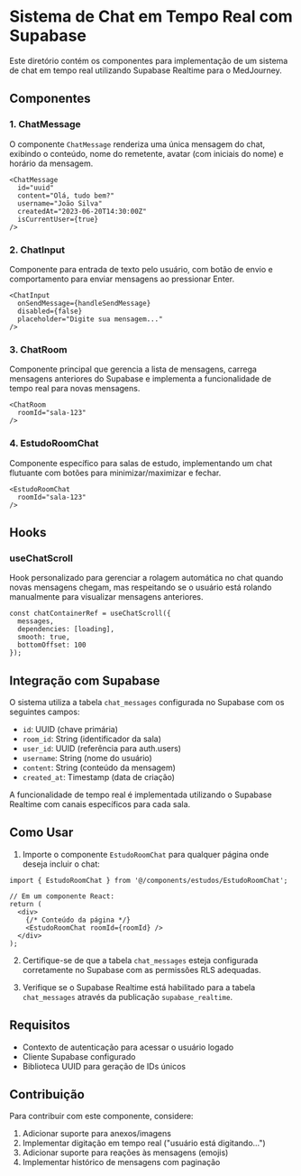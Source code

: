 # Sistema de Chat em Tempo Real com Supabase

Este diretório contém os componentes para implementação de um sistema de chat em tempo real utilizando Supabase Realtime para o MedJourney.

## Componentes

### 1. ChatMessage

O componente `ChatMessage` renderiza uma única mensagem do chat, exibindo o conteúdo, nome do remetente, avatar (com iniciais do nome) e horário da mensagem.

```tsx
<ChatMessage
  id="uuid"
  content="Olá, tudo bem?"
  username="João Silva"
  createdAt="2023-06-20T14:30:00Z"
  isCurrentUser={true}
/>
```

### 2. ChatInput

Componente para entrada de texto pelo usuário, com botão de envio e comportamento para enviar mensagens ao pressionar Enter.

```tsx
<ChatInput
  onSendMessage={handleSendMessage}
  disabled={false}
  placeholder="Digite sua mensagem..."
/>
```

### 3. ChatRoom

Componente principal que gerencia a lista de mensagens, carrega mensagens anteriores do Supabase e implementa a funcionalidade de tempo real para novas mensagens.

```tsx
<ChatRoom
  roomId="sala-123"
/>
```

### 4. EstudoRoomChat

Componente específico para salas de estudo, implementando um chat flutuante com botões para minimizar/maximizar e fechar.

```tsx
<EstudoRoomChat
  roomId="sala-123"
/>
```

## Hooks

### useChatScroll

Hook personalizado para gerenciar a rolagem automática no chat quando novas mensagens chegam, mas respeitando se o usuário está rolando manualmente para visualizar mensagens anteriores.

```tsx
const chatContainerRef = useChatScroll({
  messages,
  dependencies: [loading],
  smooth: true,
  bottomOffset: 100
});
```

## Integração com Supabase

O sistema utiliza a tabela `chat_messages` configurada no Supabase com os seguintes campos:

- `id`: UUID (chave primária)
- `room_id`: String (identificador da sala)
- `user_id`: UUID (referência para auth.users)
- `username`: String (nome do usuário)
- `content`: String (conteúdo da mensagem)
- `created_at`: Timestamp (data de criação)

A funcionalidade de tempo real é implementada utilizando o Supabase Realtime com canais específicos para cada sala.

## Como Usar

1. Importe o componente `EstudoRoomChat` para qualquer página onde deseja incluir o chat:

```tsx
import { EstudoRoomChat } from '@/components/estudos/EstudoRoomChat';

// Em um componente React:
return (
  <div>
    {/* Conteúdo da página */}
    <EstudoRoomChat roomId={roomId} />
  </div>
);
```

2. Certifique-se de que a tabela `chat_messages` esteja configurada corretamente no Supabase com as permissões RLS adequadas.

3. Verifique se o Supabase Realtime está habilitado para a tabela `chat_messages` através da publicação `supabase_realtime`.

## Requisitos

- Contexto de autenticação para acessar o usuário logado
- Cliente Supabase configurado
- Biblioteca UUID para geração de IDs únicos

## Contribuição

Para contribuir com este componente, considere:

1. Adicionar suporte para anexos/imagens
2. Implementar digitação em tempo real ("usuário está digitando...")
3. Adicionar suporte para reações às mensagens (emojis)
4. Implementar histórico de mensagens com paginação 